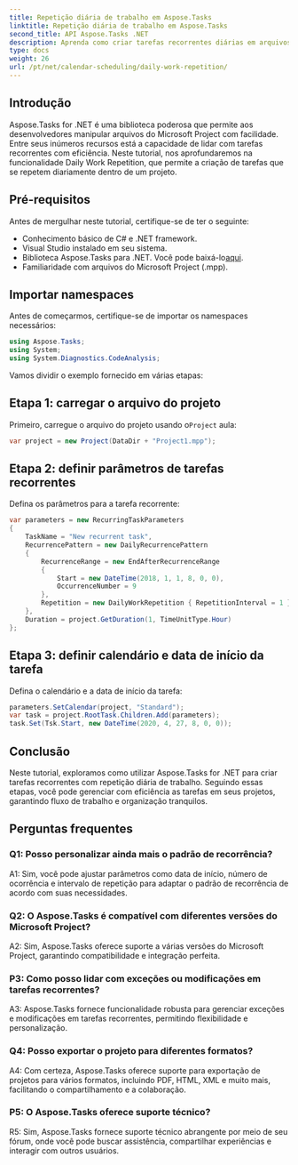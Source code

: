```yaml
---
title: Repetição diária de trabalho em Aspose.Tasks
linktitle: Repetição diária de trabalho em Aspose.Tasks
second_title: API Aspose.Tasks .NET
description: Aprenda como criar tarefas recorrentes diárias em arquivos do Microsoft Project usando Aspose.Tasks for .NET. Aumente a produtividade e a organização sem esforço.
type: docs
weight: 26
url: /pt/net/calendar-scheduling/daily-work-repetition/
---
```

## Introdução

Aspose.Tasks for .NET é uma biblioteca poderosa que permite aos desenvolvedores manipular arquivos do Microsoft Project com facilidade. Entre seus inúmeros recursos está a capacidade de lidar com tarefas recorrentes com eficiência. Neste tutorial, nos aprofundaremos na funcionalidade Daily Work Repetition, que permite a criação de tarefas que se repetem diariamente dentro de um projeto.

## Pré-requisitos

Antes de mergulhar neste tutorial, certifique-se de ter o seguinte:

- Conhecimento básico de C# e .NET framework.
- Visual Studio instalado em seu sistema.
-  Biblioteca Aspose.Tasks para .NET. Você pode baixá-lo[aqui](https://releases.aspose.com/tasks/net/).
- Familiaridade com arquivos do Microsoft Project (.mpp).

## Importar namespaces

Antes de começarmos, certifique-se de importar os namespaces necessários:

```csharp
using Aspose.Tasks;
using System;
using System.Diagnostics.CodeAnalysis;


```

Vamos dividir o exemplo fornecido em várias etapas:

## Etapa 1: carregar o arquivo do projeto

 Primeiro, carregue o arquivo do projeto usando o`Project` aula:

```csharp
var project = new Project(DataDir + "Project1.mpp");
```

## Etapa 2: definir parâmetros de tarefas recorrentes

Defina os parâmetros para a tarefa recorrente:

```csharp
var parameters = new RecurringTaskParameters
{
    TaskName = "New recurrent task",
    RecurrencePattern = new DailyRecurrencePattern
    {
        RecurrenceRange = new EndAfterRecurrenceRange
        {
            Start = new DateTime(2018, 1, 1, 8, 0, 0),
            OccurrenceNumber = 9
        },
        Repetition = new DailyWorkRepetition { RepetitionInterval = 1 }
    },
    Duration = project.GetDuration(1, TimeUnitType.Hour)
};
```

## Etapa 3: definir calendário e data de início da tarefa

Defina o calendário e a data de início da tarefa:

```csharp
parameters.SetCalendar(project, "Standard");
var task = project.RootTask.Children.Add(parameters);
task.Set(Tsk.Start, new DateTime(2020, 4, 27, 8, 0, 0));
```

## Conclusão

Neste tutorial, exploramos como utilizar Aspose.Tasks for .NET para criar tarefas recorrentes com repetição diária de trabalho. Seguindo essas etapas, você pode gerenciar com eficiência as tarefas em seus projetos, garantindo fluxo de trabalho e organização tranquilos.

## Perguntas frequentes

### Q1: Posso personalizar ainda mais o padrão de recorrência?

A1: Sim, você pode ajustar parâmetros como data de início, número de ocorrência e intervalo de repetição para adaptar o padrão de recorrência de acordo com suas necessidades.

### Q2: O Aspose.Tasks é compatível com diferentes versões do Microsoft Project?

A2: Sim, Aspose.Tasks oferece suporte a várias versões do Microsoft Project, garantindo compatibilidade e integração perfeita.

### P3: Como posso lidar com exceções ou modificações em tarefas recorrentes?

A3: Aspose.Tasks fornece funcionalidade robusta para gerenciar exceções e modificações em tarefas recorrentes, permitindo flexibilidade e personalização.

### Q4: Posso exportar o projeto para diferentes formatos?

A4: Com certeza, Aspose.Tasks oferece suporte para exportação de projetos para vários formatos, incluindo PDF, HTML, XML e muito mais, facilitando o compartilhamento e a colaboração.

### P5: O Aspose.Tasks oferece suporte técnico?

R5: Sim, Aspose.Tasks fornece suporte técnico abrangente por meio de seu fórum, onde você pode buscar assistência, compartilhar experiências e interagir com outros usuários.